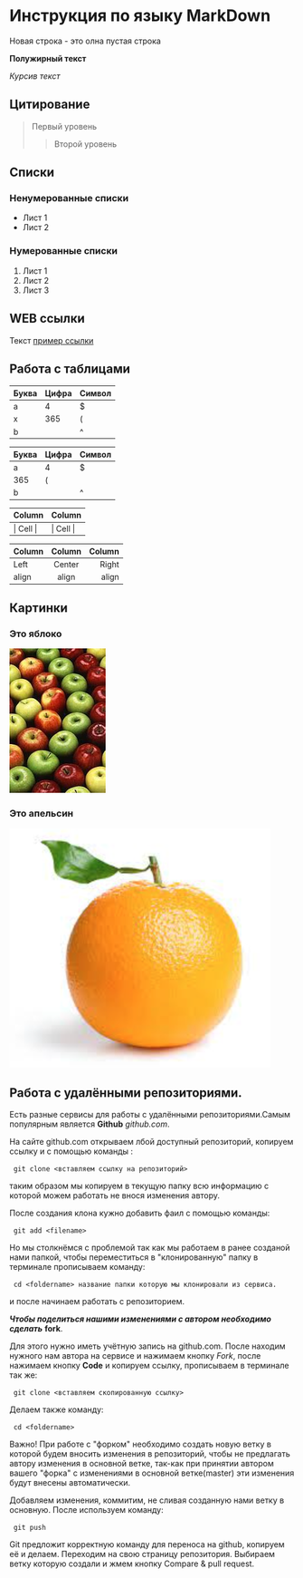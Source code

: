 # Инструкция по языку MarkDown

Новая строка - это олна пустая строка

**Полужирный текст**

*Курсив текст*

## Цитирование
> Первый уровень
>> Второй уровень

## Списки
### Ненумерованные списки
* Лист 1
* Лист 2
### Нумерованные списки
1. Лист 1
2. Лист 2
3. Лист 3

## WEB ссылки
Текст [пример ссылки](http.example.com "Всплывающая подсказка")

## Работа с таблицами

Буква | Цифра | Символ
------ | ------|----------
a      | 4     | $
x      | 365    | (
b      |       | ^  

Буква|Цифра|Символ
---|---|---
a|4|$
 |365|(
b| |^  

Column | Column
------ | ------
\| Cell \|| \| Cell \|  


Column | Column | Column
:----- | :----: | -----:
Left   | Center | Right
align  | align  | align

## Картинки

### Это яблоко

![apple](apple.jpg)

### Это апельсин

![orange](orange.png)

## Работа с удалёнными репозиториями.

Есть разные сервисы для работы с удалёнными репозиториями.Самым популярным является **Github** *github.com*.

На сайте github.com открываем лбой доступный репозиторий, копируем ссылку и с помощью команды :

     git clone <вставляем ссылку на репозиторий>

таким образом мы копируем в текущую папку всю информацию с которой можем работать не внося изменения автору.

После создания клона кужно добавить фаил с помощью команды:

     git add <filename>
Но мы столкнёмся с проблемой так как мы работаем в ранее созданой нами папкой, чтобы переместиться в "клонированную" папку в терминале прописываем команду:

     cd <foldername> название папки которую мы клонировали из сервиса.
и после начинаем работать с репозиторием.

***Чтобы поделиться нашими изменениями с автором необходимо сделать*** **fork**.

Для этого нужно иметь учётную запись на github.com.
После находим нужного нам автора на сервисе и нажимаем кнопку *Fork*, после нажимаем кнопку **Code** и копируем ссылку, прописываем в терминале так же:

     git clone <вставляем скопированную ссылку>
Делаем также команду:

     cd <foldername>
Важно! При работе с "форком" необходимо создать новую ветку в которой будем вносить изменения в репозиторий, чтобы не предлагать автору изменения в основной ветке, так-как при принятии автором вашего "форка" с изменениями в основной ветке(master) эти изменения будут внесены автоматически.

Добавляем изменения, коммитим, не сливая созданную нами ветку в основную.
После используем команду:

     git push
Git предложит корректную команду для переноса на github, копируем её и делаем.
Переходим на свою страницу репозитория. Выбираем ветку которую создали и жмем кнопку Compare & pull request.